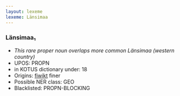 ```yaml
---
layout: lexeme
lexeme: Länsimaa
---
```


###  Länsimaa₁

* _This rare proper noun overlaps more common *Länsimaa* (western country)_
* UPOS:  PROPN
* in KOTUS dictionary under:  18
* Origins: [fiwikt](https://fi.wiktionary.org/wiki/Länsimaa) finer 
* Possible NER class:  GEO
* Blacklisted:  PROPN-BLOCKING

